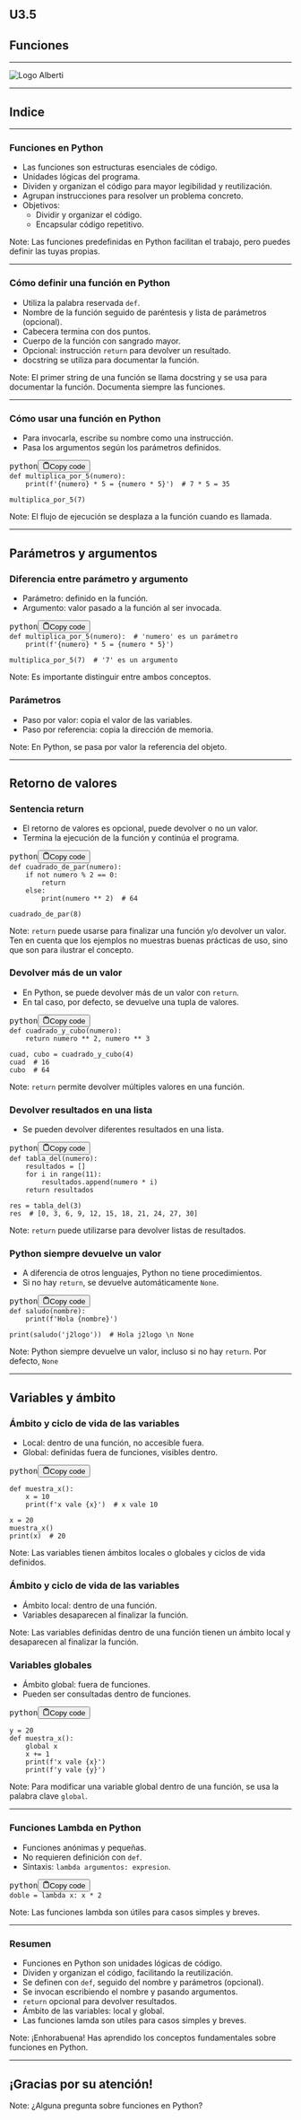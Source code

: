 <!-- Con # se ponen los títulos -->

## U3.5

## Funciones

---

![Logo Alberti](assets/logo-iesra.png) <!-- .element height="50%" width="50%" -->

---

## Indice

---

### Funciones en Python

* Las funciones son estructuras esenciales de código.
* Unidades lógicas del programa.
* Dividen y organizan el código para mayor legibilidad y reutilización.
* Agrupan instrucciones para resolver un problema concreto.
* Objetivos:
  * Dividir y organizar el código.
  * Encapsular código repetitivo.

Note: Las funciones predefinidas en Python facilitan el trabajo, pero puedes definir las tuyas propias.

---

### Cómo definir una función en Python

* Utiliza la palabra reservada `def`.
* Nombre de la función seguido de paréntesis y lista de parámetros (opcional).
* Cabecera termina con dos puntos.
* Cuerpo de la función con sangrado mayor.
* Opcional: instrucción `return` para devolver un resultado.
* docstring se utiliza para documentar la función.

Note: El primer string de una función se llama docstring y se usa para documentar la función. Documenta siempre las
funciones.

---

### Cómo usar una función en Python

* Para invocarla, escribe su nombre como una instrucción.
* Pasa los argumentos según los parámetros definidos.

<pre><div class="bg-black rounded-md"><div class="flex items-center relative text-gray-200 bg-gray-800 gizmo:dark:bg-token-surface-primary px-4 py-2 text-xs font-sans justify-between rounded-t-md"><span>python</span><button class="flex ml-auto gizmo:ml-0 gap-2 items-center"><svg stroke="currentColor" fill="none" stroke-width="2" viewBox="0 0 24 24" stroke-linecap="round" stroke-linejoin="round" class="icon-sm" height="1em" width="1em" xmlns="http://www.w3.org/2000/svg"><path d="M16 4h2a2 2 0 0 1 2 2v14a2 2 0 0 1-2 2H6a2 2 0 0 1-2-2V6a2 2 0 0 1 2-2h2"></path><rect x="8" y="2" width="8" height="4" rx="1" ry="1"></rect></svg>Copy code</button></div><div class="p-4 overflow-y-auto"><code class="!whitespace-pre hljs language-python">def multiplica_por_5(numero):
    print(f'{numero} * 5 = {numero * 5}')  # 7 * 5 = 35

multiplica_por_5(7)
</code></div></div></pre>

Note: El flujo de ejecución se desplaza a la función cuando es llamada.

---

## Parámetros y argumentos


### Diferencia entre parámetro y argumento

* Parámetro: definido en la función.
* Argumento: valor pasado a la función al ser invocada.

<pre><div class="bg-black rounded-md"><div class="flex items-center relative text-gray-200 bg-gray-800 gizmo:dark:bg-token-surface-primary px-4 py-2 text-xs font-sans justify-between rounded-t-md"><span>python</span><button class="flex ml-auto gizmo:ml-0 gap-2 items-center"><svg stroke="currentColor" fill="none" stroke-width="2" viewBox="0 0 24 24" stroke-linecap="round" stroke-linejoin="round" class="icon-sm" height="1em" width="1em" xmlns="http://www.w3.org/2000/svg"><path d="M16 4h2a2 2 0 0 1 2 2v14a2 2 0 0 1-2 2H6a2 2 0 0 1-2-2V6a2 2 0 0 1 2-2h2"></path><rect x="8" y="2" width="8" height="4" rx="1" ry="1"></rect></svg>Copy code</button></div><div class="p-4 overflow-y-auto"><code class="!whitespace-pre hljs language-python">def multiplica_por_5(numero):  # 'numero' es un parámetro
    print(f'{numero} * 5 = {numero * 5}')

multiplica_por_5(7)  # '7' es un argumento
</code></div></div></pre>

Note: Es importante distinguir entre ambos conceptos.


### Parámetros

* Paso por valor: copia el valor de las variables.
* Paso por referencia: copia la dirección de memoria.

Note: En Python, se pasa por valor la referencia del objeto.

---

## Retorno de valores


### Sentencia return

* El retorno de valores es opcional, puede devolver o no un valor.
* Termina la ejecución de la función y continúa el programa.

<pre><div class="bg-black rounded-md"><div class="flex items-center relative text-gray-200 bg-gray-800 gizmo:dark:bg-token-surface-primary px-4 py-2 text-xs font-sans justify-between rounded-t-md"><span>python</span><button class="flex ml-auto gizmo:ml-0 gap-2 items-center"><svg stroke="currentColor" fill="none" stroke-width="2" viewBox="0 0 24 24" stroke-linecap="round" stroke-linejoin="round" class="icon-sm" height="1em" width="1em" xmlns="http://www.w3.org/2000/svg"><path d="M16 4h2a2 2 0 0 1 2 2v14a2 2 0 0 1-2 2H6a2 2 0 0 1-2-2V6a2 2 0 0 1 2-2h2"></path><rect x="8" y="2" width="8" height="4" rx="1" ry="1"></rect></svg>Copy code</button></div><div class="p-4 overflow-y-auto"><code class="!whitespace-pre hljs language-python">def cuadrado_de_par(numero):
    if not numero % 2 == 0:
        return
    else:
        print(numero ** 2)  # 64

cuadrado_de_par(8)
</code></div></div></pre>

Note: `return` puede usarse para finalizar una función y/o devolver un valor. Ten en cuenta que los ejemplos no muestras buenas prácticas de uso, sino que son para ilustrar el concepto.


### Devolver más de un valor

* En Python, se puede devolver más de un valor con `return`.
* En tal caso, por defecto, se devuelve una tupla de valores.

<pre><div class="bg-black rounded-md"><div class="flex items-center relative text-gray-200 bg-gray-800 gizmo:dark:bg-token-surface-primary px-4 py-2 text-xs font-sans justify-between rounded-t-md"><span>python</span><button class="flex ml-auto gizmo:ml-0 gap-2 items-center"><svg stroke="currentColor" fill="none" stroke-width="2" viewBox="0 0 24 24" stroke-linecap="round" stroke-linejoin="round" class="icon-sm" height="1em" width="1em" xmlns="http://www.w3.org/2000/svg"><path d="M16 4h2a2 2 0 0 1 2 2v14a2 2 0 0 1-2 2H6a2 2 0 0 1-2-2V6a2 2 0 0 1 2-2h2"></path><rect x="8" y="2" width="8" height="4" rx="1" ry="1"></rect></svg>Copy code</button></div><div class="p-4 overflow-y-auto"><code class="!whitespace-pre hljs language-python">def cuadrado_y_cubo(numero):
    return numero ** 2, numero ** 3

cuad, cubo = cuadrado_y_cubo(4)
cuad  # 16
cubo  # 64
</code></div></div></pre>

Note: `return` permite devolver múltiples valores en una función.


### Devolver resultados en una lista

* Se pueden devolver diferentes resultados en una lista.

<pre><div class="bg-black rounded-md"><div class="flex items-center relative text-gray-200 bg-gray-800 gizmo:dark:bg-token-surface-primary px-4 py-2 text-xs font-sans justify-between rounded-t-md"><span>python</span><button class="flex ml-auto gizmo:ml-0 gap-2 items-center"><svg stroke="currentColor" fill="none" stroke-width="2" viewBox="0 0 24 24" stroke-linecap="round" stroke-linejoin="round" class="icon-sm" height="1em" width="1em" xmlns="http://www.w3.org/2000/svg"><path d="M16 4h2a2 2 0 0 1 2 2v14a2 2 0 0 1-2 2H6a2 2 0 0 1-2-2V6a2 2 0 0 1 2-2h2"></path><rect x="8" y="2" width="8" height="4" rx="1" ry="1"></rect></svg>Copy code</button></div><div class="p-4 overflow-y-auto"><code class="!whitespace-pre hljs language-python">def tabla_del(numero):
    resultados = []
    for i in range(11):
        resultados.append(numero * i)
    return resultados

res = tabla_del(3)
res  # [0, 3, 6, 9, 12, 15, 18, 21, 24, 27, 30]
</code></div></div></pre>

Note: `return` puede utilizarse para devolver listas de resultados.


### Python siempre devuelve un valor

* A diferencia de otros lenguajes, Python no tiene procedimientos.
* Si no hay `return`, se devuelve automáticamente `None`.

<pre><div class="bg-black rounded-md"><div class="flex items-center relative text-gray-200 bg-gray-800 gizmo:dark:bg-token-surface-primary px-4 py-2 text-xs font-sans justify-between rounded-t-md"><span>python</span><button class="flex ml-auto gizmo:ml-0 gap-2 items-center"><svg stroke="currentColor" fill="none" stroke-width="2" viewBox="0 0 24 24" stroke-linecap="round" stroke-linejoin="round" class="icon-sm" height="1em" width="1em" xmlns="http://www.w3.org/2000/svg"><path d="M16 4h2a2 2 0 0 1 2 2v14a2 2 0 0 1-2 2H6a2 2 0 0 1-2-2V6a2 2 0 0 1 2-2h2"></path><rect x="8" y="2" width="8" height="4" rx="1" ry="1"></rect></svg>Copy code</button></div><div class="p-4 overflow-y-auto"><code class="!whitespace-pre hljs language-python">def saludo(nombre):
    print(f'Hola {nombre}')

print(saludo('j2logo'))  # Hola j2logo \n None
</code></div></div></pre>

Note: Python siempre devuelve un valor, incluso si no hay `return`. Por defecto, `None`

---

## Variables y ámbito


### Ámbito y ciclo de vida de las variables

* Local: dentro de una función, no accesible fuera.
* Global: definidas fuera de funciones, visibles dentro.

<pre><div class="bg-black rounded-md"><div class="flex items-center relative text-gray-200 bg-gray-800 gizmo:dark:bg-token-surface-primary px-4 py-2 text-xs font-sans justify-between rounded-t-md"><span>python</span><button class="flex ml-auto gizmo:ml-0 gap-2 items-center"><svg stroke="currentColor" fill="none" stroke-width="2" viewBox="0 0 24 24" stroke-linecap="round" stroke-linejoin="round" class="icon-sm" height="1em" width="1em" xmlns="http://www.w3.org/2000/svg"><path d="M16 4h2a2 2 0 0 1 2 2v14a2 2 0 0 1-2 2H6a2 2 0 0 1-2-2V6a2 2 0 0 1 2-2h2"></path><rect x="8" y="2" width="8" height="4" rx="1" ry="1"></rect></svg>Copy code</button></div><div class="p-4 overflow-y-auto"><code class="!whitespace-pre hljs language-python">
def muestra_x():
    x = 10
    print(f'x vale {x}')  # x vale 10

x = 20
muestra_x()
print(x)  # 20
</code></div></div></pre>

Note: Las variables tienen ámbitos locales o globales y ciclos de vida definidos.


### Ámbito y ciclo de vida de las variables

* Ámbito local: dentro de una función.
* Variables desaparecen al finalizar la función.

Note: Las variables definidas dentro de una función tienen un ámbito local y desaparecen al finalizar la función.


### Variables globales

* Ámbito global: fuera de funciones.
* Pueden ser consultadas dentro de funciones.

<pre><div class="bg-black rounded-md"><div class="flex items-center relative text-gray-200 bg-gray-800 gizmo:dark:bg-token-surface-primary px-4 py-2 text-xs font-sans justify-between rounded-t-md"><span>python</span><button class="flex ml-auto gizmo:ml-0 gap-2 items-center"><svg stroke="currentColor" fill="none" stroke-width="2" viewBox="0 0 24 24" stroke-linecap="round" stroke-linejoin="round" class="icon-sm" height="1em" width="1em" xmlns="http://www.w3.org/2000/svg"><path d="M16 4h2a2 2 0 0 1 2 2v14a2 2 0 0 1-2 2H6a2 2 0 0 1-2-2V6a2 2 0 0 1 2-2h2"></path><rect x="8" y="2" width="8" height="4" rx="1" ry="1"></rect></svg>Copy code</button></div><div class="p-4 overflow-y-auto"><code class="!whitespace-pre hljs language-python">
y = 20
def muestra_x():
    global x
    x += 1
    print(f'x vale {x}')
    print(f'y vale {y}')
</code></div></div></pre>

Note: Para modificar una variable global dentro de una función, se usa la palabra clave `global`.

---

### Funciones Lambda en Python

* Funciones anónimas y pequeñas.
* No requieren definición con `def`.
* Sintaxis: `lambda argumentos: expresion`.

<pre><div class="bg-black rounded-md"><div class="flex items-center relative text-gray-200 bg-gray-800 gizmo:dark:bg-token-surface-primary px-4 py-2 text-xs font-sans justify-between rounded-t-md"><span>python</span><button class="flex ml-auto gizmo:ml-0 gap-2 items-center"><svg stroke="currentColor" fill="none" stroke-width="2" viewBox="0 0 24 24" stroke-linecap="round" stroke-linejoin="round" class="icon-sm" height="1em" width="1em" xmlns="http://www.w3.org/2000/svg"><path d="M16 4h2a2 2 0 0 1 2 2v14a2 2 0 0 1-2 2H6a2 2 0 0 1-2-2V6a2 2 0 0 1 2-2h2"></path><rect x="8" y="2" width="8" height="4" rx="1" ry="1"></rect></svg>Copy code</button></div><div class="p-4 overflow-y-auto"><code class="!whitespace-pre hljs language-python">doble = lambda x: x * 2
</code></div></div></pre>

Note: Las funciones lambda son útiles para casos simples y breves.

---

### Resumen

* Funciones en Python son unidades lógicas de código.
* Dividen y organizan el código, facilitando la reutilización.
* Se definen con `def`, seguido del nombre y parámetros (opcional).
* Se invocan escribiendo el nombre y pasando argumentos.
* `return` opcional para devolver resultados.
* Ámbito de las variables: local y global.
* Las funciones lamda son utiles para casos simples y breves.

Note: ¡Enhorabuena! Has aprendido los conceptos fundamentales sobre funciones en Python.

---

## ¡Gracias por su atención!

Note: ¿Alguna pregunta sobre funciones en Python?
